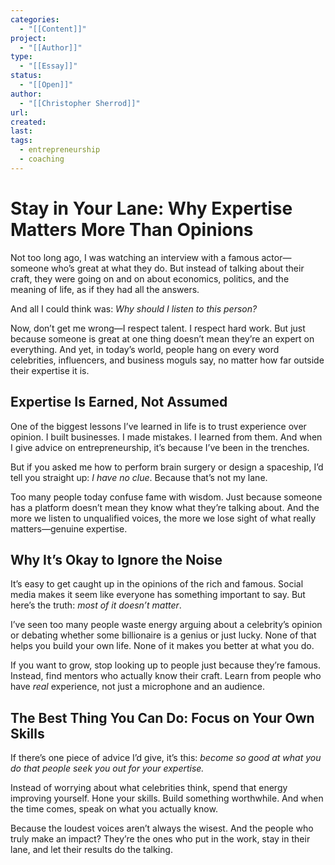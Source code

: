 ```yaml
---
categories:
  - "[[Content]]"
project:
  - "[[Author]]"
type:
  - "[[Essay]]"
status:
  - "[[Open]]"
author:
  - "[[Christopher Sherrod]]"
url: 
created:
last:
tags:
  - entrepreneurship
  - coaching
---
```

# **Stay in Your Lane: Why Expertise Matters More Than Opinions**

Not too long ago, I was watching an interview with a famous actor—someone who’s great at what they do. But instead of talking about their craft, they were going on and on about economics, politics, and the meaning of life, as if they had all the answers. 

And all I could think was: *Why should I listen to this person?*  

Now, don’t get me wrong—I respect talent. I respect hard work. But just because someone is great at one thing doesn’t mean they’re an expert on everything. And yet, in today’s world, people hang on every word celebrities, influencers, and business moguls say, no matter how far outside their expertise it is.  

## **Expertise Is Earned, Not Assumed**  

One of the biggest lessons I’ve learned in life is to trust experience over opinion. I built businesses. I made mistakes. I learned from them. And when I give advice on entrepreneurship, it’s because I’ve been in the trenches.  

But if you asked me how to perform brain surgery or design a spaceship, I’d tell you straight up: *I have no clue*. Because that’s not my lane.  

Too many people today confuse fame with wisdom. Just because someone has a platform doesn’t mean they know what they’re talking about. And the more we listen to unqualified voices, the more we lose sight of what really matters—genuine expertise.  

## **Why It’s Okay to Ignore the Noise**  

It’s easy to get caught up in the opinions of the rich and famous. Social media makes it seem like everyone has something important to say. But here’s the truth: *most of it doesn’t matter*.  

I’ve seen too many people waste energy arguing about a celebrity’s opinion or debating whether some billionaire is a genius or just lucky. None of that helps you build your own life. None of it makes you better at what you do.  

If you want to grow, stop looking up to people just because they’re famous. Instead, find mentors who actually know their craft. Learn from people who have *real* experience, not just a microphone and an audience.  

## **The Best Thing You Can Do: Focus on Your Own Skills**  

If there’s one piece of advice I’d give, it’s this: *become so good at what you do that people seek you out for your expertise.*  

Instead of worrying about what celebrities think, spend that energy improving yourself. Hone your skills. Build something worthwhile. And when the time comes, speak on what you actually know.  

Because the loudest voices aren’t always the wisest. And the people who truly make an impact? They’re the ones who put in the work, stay in their lane, and let their results do the talking.  